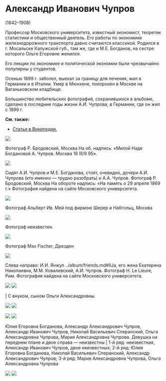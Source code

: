 # Александр Иванович Чупров
(1842–1908)

Профессор Московского университета, известный экономист, теоретик статистики и общественный деятель. Его работы по экономике железнодорожного транспорта давно считаются классикой. Родился в г. Мосальске Калужской губ., там же, где и М.Е. Богданов, на сестре которого Ольге Егоровне женился.

Его лекции по экономике и политической экономии были чрезвычайно популярны у студентов.

Осенью 1899 г. заболел, выехал за границу для лечения, жил в Германии и в Италии. Умер в Мюнхене, похоронен в Москве на Ваганьковском кладбище.

Большинство любительских фотографий, сохранившихся в альбоме, сделано в последние годы жизни А.И. Чупрова, в Германии, где он жил с 1899 г.

**См. также:**

- [Статья в Википедии.](https://ru.wikipedia.org/wiki/%D0%A7%D1%83%D0%BF%D1%80%D0%BE%D0%B2,_%D0%90%D0%BB%D0%B5%D0%BA%D1%81%D0%B0%D0%BD%D0%B4%D1%80_%D0%98%D0%B2%D0%B0%D0%BD%D0%BE%D0%B2%D0%B8%D1%87)

![](../album/img/23.jpg)

Фотограф Р. Бродовский, Москва
На об. надпись: «Милой Наде Богдановой А. Чупров. Москва 18 III/9 95».

![](img/chuprovy-5.jpg)

Сидят А.И. Чупров и М.Е. Богданова, 
стоят, очевидно, дочери А.И. Чупрова 
(кто именно — трудно разобрать) и А.А. Чупров.
Фотограф Р. Бродовский, Москва
На обороте надпись: «На память о 29 апреля 1869 г.»
Фотография найдена на сайте Московского университета.

![](../album/img/13.jpg)

Фотограф Альберт Ив. Мей под фирмою Шерер и Набгольц, Москва

![](../album/img/01.jpg)

Фотограф неизвестен.

![](../album/img/35.jpg)

Фотограф Max Fischer, Дрезден

![](img/IIYa_MMK_AICh.jpg)

Слева направо: И.И. Янжул ../album/friends.md#IIJa, его жена Екатерина Николаевна, 
М.М. Ковалевский, А.И. Чупров. Фотограф H. Le Lieure, Рим.
Фотография найдена на сайте Московского университета.

![](img/AICh.jpg) ![](../album/img/42-2.jpg)

 | С внуком, сыном Ольги Александровны.

![](../album/img/21-3.jpg) ![](../album/img/41-1.jpg)

![](../album/img/40-3.jpg) ![](img/AICh_group.jpg)

Юлия Егоровна Богданова, Александр Александрович Чупров, Александр Иванович Чупров, Николай Васильевич Сперанский, Ольга Александровна Чупрова, Мария Александровна Чупрова. Девушка на переднем плане и двое справа — неизвестны | 1-й ряд: неизвестная, Александр Иванович Чупров, двое неизвестных; 2-й ряд: Юлия Егоровна Богданова, Николай Васильевич Сперанский, Александр Александрович Чупров; 3-й ряд: Мария Александровна Чупрова, Ольга Александровна Чупрова

![](../album/img/41-3.jpg) ![](../album/img/40-4.jpg)